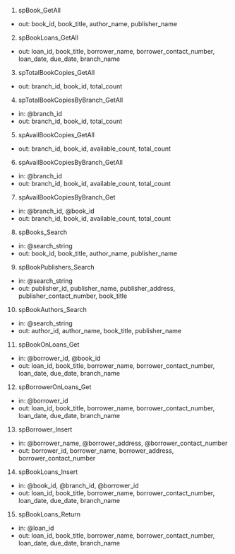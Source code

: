 1. spBook_GetAll

- out: book_id, book_title, author_name, publisher_name

2. spBookLoans_GetAll

- out: loan_id, book_title, borrower_name, borrower_contact_number, loan_date, due_date, branch_name

3. spTotalBookCopies_GetAll

- out: branch_id, book_id, total_count

4. spTotalBookCopiesByBranch_GetAll

- in: @branch_id
- out: branch_id, book_id, total_count

5. spAvailBookCopies_GetAll

- out: branch_id, book_id, available_count, total_count

6. spAvailBookCopiesByBranch_GetAll

- in: @branch_id
- out: branch_id, book_id, available_count, total_count

7. spAvailBookCopiesByBranch_Get

- in: @branch_id, @book_id
- out: branch_id, book_id, available_count, total_count

8. spBooks_Search

- in: @search_string
- out: book_id, book_title, author_name, publisher_name

9. spBookPublishers_Search

- in: @search_string
- out: publisher_id, publisher_name, publisher_address, publisher_contact_number, book_title

10. spBookAuthors_Search

- in: @search_string
- out: author_id, author_name, book_title, publisher_name

11. spBookOnLoans_Get

- in: @borrower_id, @book_id
- out: loan_id, book_title, borrower_name, borrower_contact_number, loan_date, due_date, branch_name

12. spBorrowerOnLoans_Get

- in: @borrower_id
- out: loan_id, book_title, borrower_name, borrower_contact_number, loan_date, due_date, branch_name

13. spBorrower_Insert

- in: @borrower_name, @borrower_address, @borrower_contact_number
- out: borrower_id, borrower_name, borrower_address, borrower_contact_number

14. spBookLoans_Insert

- in: @book_id, @branch_id, @borrower_id
- out: loan_id, book_title, borrower_name, borrower_contact_number, loan_date, due_date, branch_name

15. spBookLoans_Return

- in: @loan_id
- out: loan_id, book_title, borrower_name, borrower_contact_number, loan_date, due_date, branch_name
